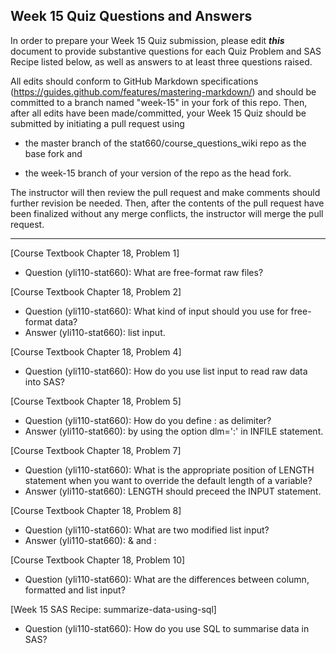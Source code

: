
## Week 15 Quiz Questions and Answers

In order to prepare your Week 15 Quiz submission, please edit ***this*** document to provide substantive questions for each Quiz Problem and SAS Recipe listed below, as well as answers to at least three questions raised.

All edits should conform to GitHub Markdown specifications (https://guides.github.com/features/mastering-markdown/) and should be committed to a branch named "week-15" in your fork of this repo. Then, after all edits have been made/committed, your Week 15 Quiz should be submitted by initiating a pull request using

- the master branch of the stat660/course_questions_wiki repo as the base fork and

- the week-15 branch of your version of the repo as the head fork.

The instructor will then review the pull request and make comments should further revision be needed. Then, after the contents of the pull request have been finalized without any merge conflicts, the instructor will merge the pull request.



********************************************************************************



[Course Textbook Chapter 18, Problem 1]
* Question (yli110-stat660): What are free-format raw files?



[Course Textbook Chapter 18, Problem 2]
* Question (yli110-stat660): What kind of input should you use for free-format data?
* Answer (yli110-stat660): list input.



[Course Textbook Chapter 18, Problem 4]
* Question (yli110-stat660): How do you use list input to read raw data into SAS?



[Course Textbook Chapter 18, Problem 5]
* Question (yli110-stat660): How do you define : as delimiter?
* Answer (yli110-stat660): by using the option dlm=':' in INFILE statement.



[Course Textbook Chapter 18, Problem 7]
* Question (yli110-stat660): What is the appropriate position of LENGTH statement when you want to override the default length of a variable?
* Answer (yli110-stat660): LENGTH should preceed the INPUT statement.



[Course Textbook Chapter 18, Problem 8]
* Question (yli110-stat660): What are two modified list input?
* Answer (yli110-stat660): & and :



[Course Textbook Chapter 18, Problem 10]
* Question (yli110-stat660): What are the differences between column, formatted and list input?



[Week 15 SAS Recipe: summarize-data-using-sql]
* Question (yli110-stat660): How do you use SQL to summarise data in SAS?
